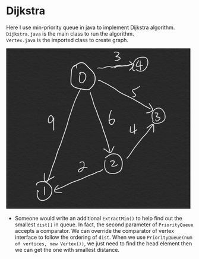 # Dijkstra
Here I use min-priority queue in java to implement Dijkstra algorithm.  
`Dijkstra.java` is the main class to run the algorithm.  
`Vertex.java` is the imported class to create graph.

![](https://github.com/shinmao/algorithm/blob/master/Dijkstra/graph.png)  

* Someone would write an additional `ExtractMin()` to help find out the smallest `dist[]` in queue. In fact, the second parameter of `PriorityQueue` accepts a comparator. We can override the comparator of vertex interface to follow the ordering of `dist`. When we use `PriorityQueue(num of vertices, new Vertex())`, we just need to find the head element then we can get the one with smallest distance.
